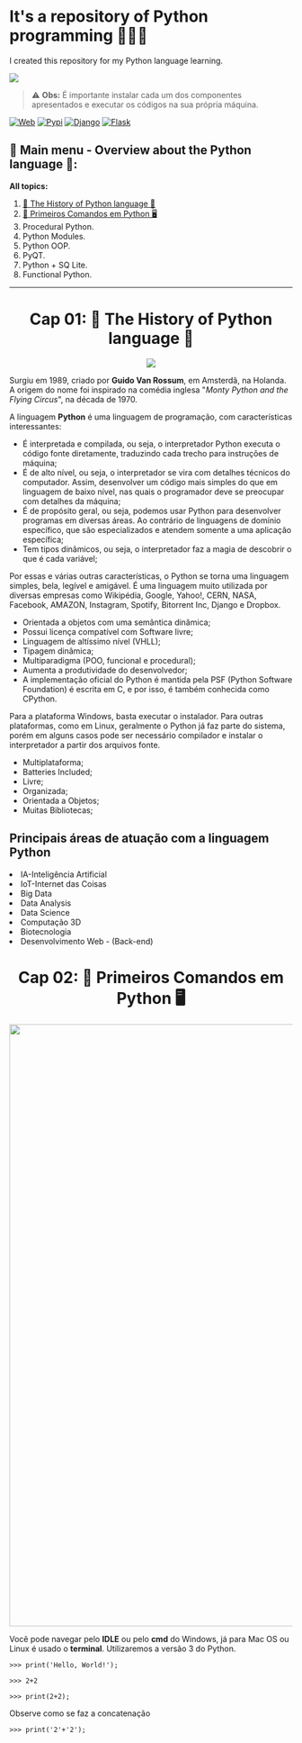 # It's a repository of Python programming 📗🐍🔢
<p>I created this repository for my Python language learning.</p>

<img src="https://cdn.worldvectorlogo.com/logos/python-3.svg" heigth="177"/>

<blockquote>⚠️ <b>Obs:</b> É importante instalar cada um dos componentes apresentados e executar os códigos na sua própria máquina.</blockquote>

[![Web](https://img.shields.io/badge/-HTML5‍‍and‍‍css3‍‍development-orangered?style=for-the-badge&logo=HTML5&logoColor=white)](https://github.com/IsaacAlves7/html5-and-css3-development)
[![Pypi](https://img.shields.io/badge/-Pypi-3775A9?style=for-the-badge&logo=PyPi&logoColor=white)](https://pypi.org/)
[![Django](https://img.shields.io/badge/-Django-092E20?style=for-the-badge&logo=Django&logoColor=white)](https://pypi.org/)
[![Flask](https://img.shields.io/badge/-Flask-000000?style=for-the-badge&logo=Flask&logoColor=white)](https://pypi.org/)

## 🐍 Main menu - Overview about the Python language 🐍:
<b>All topics:</b>
<ol>
  <li><a href="https://github.com/IsaacAlves7/python-programming/blob/master/README.md#cap-01--the-history-of-python-language-">🐍 The History of Python language 🔢</a></li>
  <li><a href="https://github.com/IsaacAlves7/python-programming/blob/master/README.md#cap-02--primeiros-comandos-em-python-%EF%B8%8F">🐍 Primeiros Comandos em Python 🖥️</a></li>
  <li>Procedural Python.</li>
  <li>Python Modules.</li>
  <li>Python OOP.</li>
  <li>PyQT.</li>
  <li>Python + SQ Lite.</li> 
  <li>Functional Python.</li>  
</ol>
<hr>
<div align="center"><h1>Cap 01: 🐍 The History of Python language 🔢</h1>
<a href="https://python.org"><img src="https://lamfo-unb.github.io/img/python.png"/></a></div>
<p>Surgiu em 1989, criado por <b>Guido Van Rossum</b>, em Amsterdã, na Holanda. A origem do nome foi inspirado na comédia inglesa "<i>Monty Python and the Flying Circus</i>", na década de 1970.

A linguagem <b>Python</b> é uma linguagem de programação, com características interessantes:
<ul>
  <li>É interpretada e compilada, ou seja, o interpretador Python executa o código fonte diretamente, traduzindo cada trecho para instruções de máquina;</li>
  <li>É de alto nível, ou seja, o interpretador se vira com detalhes técnicos do computador. Assim, desenvolver um código mais simples do que em linguagem de baixo nível, nas quais o programador deve se preocupar com detalhes da máquina;</li>
  <li>É de propósito geral, ou seja, podemos usar Python para desenvolver programas em diversas áreas. Ao contrário de linguagens de domínio específico, que são especializados e atendem somente a uma aplicação específica;</li>
  <li>Tem tipos dinâmicos, ou seja, o interpretador faz a magia de descobrir o que é cada variável;</li>
</ul>
Por essas e várias outras características, o Python se torna uma linguagem simples, bela, legível e amigável. É uma linguagem muito utilizada por diversas empresas como Wikipédia, Google, Yahoo!, CERN, NASA, Facebook, AMAZON, Instagram, Spotify, Bitorrent Inc, Django e Dropbox.</p>
<ul>
 <li>Orientada a objetos com uma semântica dinâmica;</li>
 <li>Possui licença compatível com Software livre;</li>
 <li>Linguagem de altíssimo nível (VHLL);</li>
 <li>Tipagem dinâmica;</li>
 <li>Multiparadigma (POO, funcional e procedural);</li>
 <li>Aumenta a produtividade do desenvolvedor;</li>  
 <li>A implementação oficial do Python é mantida pela PSF (Python Software Foundation) é escrita em C, e por isso, é também conhecida como CPython.</li>  
</ul>
<p>Para a plataforma Windows, basta executar o instalador. Para outras plataformas, como em Linux, geralmente o Python já faz parte do sistema, porém em alguns casos pode ser necessário compilador e instalar o interpretador a partir dos arquivos fonte.</p>
<ul>
 <li>Multiplataforma;</li>
 <li>Batteries Included;</li>
 <li>Livre;</li>
 <li>Organizada;</li>
 <li>Orientada a Objetos;</li>
 <li>Muitas Bibliotecas;</li>  
</ul>

## Principais áreas de atuação com a linguagem Python
<li>IA-Inteligência Artificial</li>
<li>IoT-Internet das Coisas</li>
<li>Big Data</li>
<li>Data Analysis</li>
<li>Data Science</li>
<li>Computação 3D</li>
<li>Biotecnologia</li>
<li>Desenvolvimento Web - (Back-end)</li>

<div align="center"><h1>Cap 02: 🐍 Primeiros Comandos em Python 🖥️</h1></div>
<img src="https://www.belasartes.br/images/destaques/novo/1955.jpg" width="1070"/>
<p>Você pode navegar pelo <b>IDLE</b> ou pelo <b>cmd</b> do Windows, já para Mac OS ou Linux é usado o <b>terminal</b>. Utilizaremos a versão 3 do Python.</p>
<pre><code>>>> print('Hello, World!');</code></pre>
<pre><code>>>> 2+2</code></pre>
<pre><code>>>> print(2+2);</code></pre>
 <p>Observe como se faz a concatenação</p>
<pre><code>>>> print('2'+'2');</code></pre>

